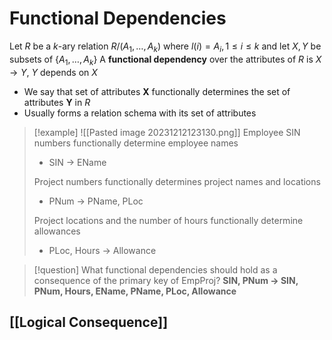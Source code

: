 # Functional Dependencies
Let $R$ be a $k$-ary relation $R/(A_1, … , A_k)$ where $l(i) = A_i, 1 \leq i \leq k$ and let $X, Y$ be subsets of $\{A_1, … , A_k\}$
A **functional dependency** over the attributes of $R$ is $X \rightarrow Y$, $Y$ depends on $X$
* We say that set of attributes **X** functionally determines the set of attributes **Y** in $R$
* Usually forms a relation schema with its set of attributes

> [!example]
> ![[Pasted image 20231212123130.png]]
> Employee SIN numbers functionally determine employee names
> * SIN → EName
> 
> Project numbers functionally determines project names and locations
> * PNum → PName, PLoc
> 
> Project locations and the number of hours functionally determine allowances
> * PLoc, Hours → Allowance

> [!question] What functional dependencies should hold as a consequence of the primary key of EmpProj?
> **SIN, PNum → SIN, PNum, Hours, EName, PName, PLoc, Allowance**

## [[Logical Consequence]]





